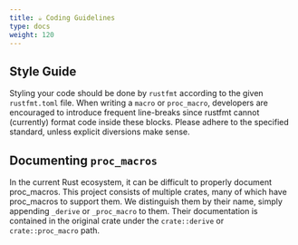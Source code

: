 ```yaml
---
title: ☕ Coding Guidelines
type: docs
weight: 120
---
```


## Style Guide
Styling your code should be done by `rustfmt` according to the given `rustfmt.toml` file.
When writing a `macro` or `proc_macro`, developers are encouraged to introduce frequent line-breaks since rustfmt cannot (currently) format code inside these blocks.
Please adhere to the specified standard, unless explicit diversions make sense.

## Documenting `proc_macros`
In the current Rust ecosystem, it can be difficult to properly document proc_macros.
This project consists of multiple crates, many of which have proc_macros to support them.
We distinguish them by their name, simply appending `_derive` or `_proc_macro` to them.
Their documentation is contained in the original crate under the `crate::derive` or `crate::proc_macro` path.
